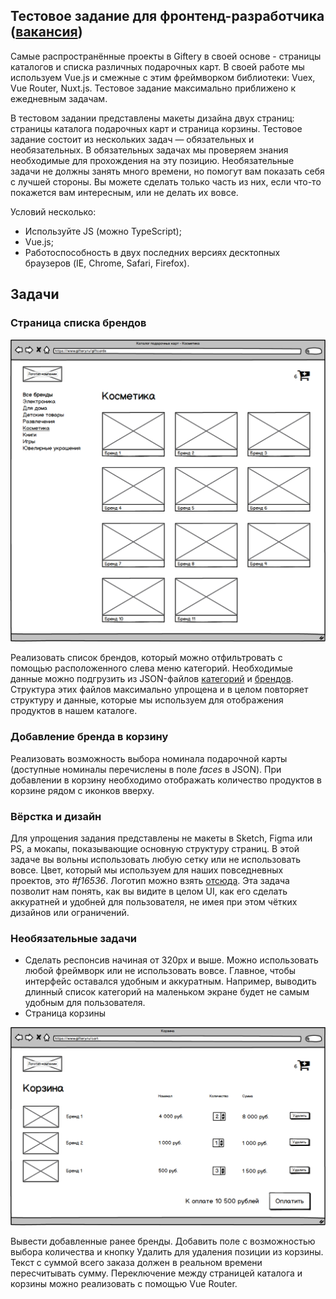 ## Тестовое задание для фронтенд-разработчика ([вакансия](https://moikrug.ru/vacancies/1000037094))

Самые распространённые проекты в Giftery в своей основе - страницы каталогов и списка различных подарочных карт. В своей работе мы используем Vue.js и смежные с этим фреймворком библиотеки: Vuex, Vue Router, Nuxt.js. Тестовое задание максимально приближено к ежедневным задачам.

В тестовом задании представлены макеты дизайна двух страниц: страницы каталога подарочных карт и страница корзины. Тестовое задание состоит из нескольких задач — обязательных и необязательных. В обязательных задачах мы проверяем знания необходимые для прохождения на эту позицию.
Необязательные задачи не должны занять много времени, но помогут вам показать себя с лучшей стороны. Вы можете сделать только часть из них, если что-то покажется вам интересным, или не делать их вовсе.

Условий несколько:
- Используйте JS (можно TypeScript);
- Vue.js;
- Работоспособность в двух последних версиях десктопных браузеров (IE, Chrome, Safari, Firefox).

## Задачи
### Страница списка брендов

![](catalog.png?raw=true "")

Реализовать список брендов, который можно отфильтровать с помощью расположенного слева меню категорий. Необходимые данные можно подгрузить из JSON-файлов [категорий](./categories.json) и [брендов](./brands.json).
Структура этих файлов максимально упрощена и в целом повторяет структуру и данные, которые мы используем для отображения продуктов в нашем каталоге.

### Добавление бренда в корзину
Реализовать возможность выбора номинала подарочной карты (доступные номиналы перечислены в поле *faces* в JSON). При добавлении в корзину необходимо отображать количество продуктов в корзине рядом с иконков вверху.

### Вёрстка и дизайн
Для упрощения задания представлены не макеты в Sketch, Figma или PS, а мокапы, показывающие основную структуру страниц. В этой задаче вы вольны использовать любую сетку или не использовать вовсе.
Цвет, который мы используем для наших повседневных проектов, это *#f16536*. Логотип можно взять [отсюда](https://www.giftery.ru/img/catalog/logo.svg). Эта задача позволит нам понять, как вы видите в целом UI, как его сделать аккуратней и удобней для пользователя, не имея при этом чётких дизайнов или ограничений.

### Необязательные задачи
* Сделать респонсив начиная от 320px и выше. Можно использовать любой фреймворк или не использовать вовсе. Главное, чтобы интерфейс оставался удобным и аккуратным. Например, выводить длинный список категорий на маленьком экране будет не самым удобным для пользователя.
* Страница корзины

![](cart.png?raw=true "")

Вывести добавленные ранее бренды. Добавить поле с возможностью выбора количества и кнопку Удалить для удаления позиции из корзины. Текст с суммой всего заказа должен в реальном времени пересчитывать сумму. Переключение между страницей каталога и корзины можно реализовать с помощью Vue Router.
